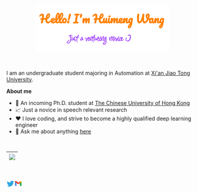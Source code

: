 <p align="center"><a href="https://github.com/echo-hmwang"><img width="70%" alt="Hello, I'm Huimeng Wang." src="./assets/gh-readme-header.png" /></a></p>

<br />

I am an undergraduate student majoring in Automation at [Xi'an Jiao Tong University](http://www.xjtu.edu.cn/).


**About me**

- 🏫 An incoming Ph.D. student at [The Chinese University of Hong Kong](https://www.cuhk.edu.hk/chinese/)
- 📈 Just a novice in speech relevant research 
- ❤️ I love coding, and strive to become a highly qualified deep learning engineer
- 💬 Ask me about anything [here](https://github.com/echo-hmwang/echo-hmwang/issues)
<br />

| <a href="https://github.com/anuraghazra/github-readme-stats"><img align="center" src="https://github-readme-stats.vercel.app/api?username=echo-hmwang&count_private=true&show_icons=true&theme=transparent" /></a> |
| ------------------------------------------------------------ |

<br />
<br />

<a href="https://twitter.com/WANGHUIMENG_">
  <img align="left" alt="Huimeng Wang | Twitter" width="21px" src="https://raw.githubusercontent.com/echo-hmwang/echo-hmwang/master/assets/twitter.svg" />
</a>
<a href="mailto:wanghuimeng66@gmail.com">
  <img align="left" alt="Huimeng Wang | Gmail" width="20px" src="https://raw.githubusercontent.com/echo-hmwang/echo-hmwang/master/assets/gmail.svg" />
</a>
